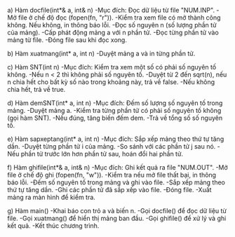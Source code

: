 a) Hàm docfile(int*& a, int& n)
    -Mục đích: Đọc dữ liệu từ file "NUM.INP".
    -Mở file ở chế độ đọc (fopen(fn, "r")).
    -Kiểm tra xem file có mở thành công không. Nếu không, in thông báo lỗi.
    -Đọc số nguyên n (số lượng phần tử của mảng).
    -Cấp phát động mảng a với n phần tử.
    -Đọc từng phần tử vào mảng từ file.
    -Đóng file sau khi đọc xong.
    
b) Hàm xuatmang(int* a, int n)
    -Duyệt mảng a và in từng phần tử.
    
c) Hàm SNT(int n)
    -Mục đích: Kiểm tra xem một số có phải số nguyên tố không.
    -Nếu n < 2 thì không phải số nguyên tố.
    -Duyệt từ 2 đến sqrt(n), nếu n chia hết cho bất kỳ số nào trong khoảng này, trả về false.
    -Nếu không chia hết, trả về true.
    
d) Hàm demSNT(int* a, int n)
    -Mục đích: Đếm số lượng số nguyên tố trong mảng.
    -Duyệt mảng a.
    -Kiểm tra từng phần tử có phải số nguyên tố không (gọi hàm SNT).
    -Nếu đúng, tăng biến đếm dem.
    -Trả về tổng số số nguyên tố.

e) Hàm sapxeptang(int* a, int n)
    -Mục đích: Sắp xếp mảng theo thứ tự tăng dần.
    -Duyệt từng phần tử i của mảng.
    -So sánh với các phần tử j sau nó.
    -Nếu phần tử trước lớn hơn phần tử sau, hoán đổi hai phần tử.

f) Hàm ghifile(int*& a, int& n)
    -Mục đích: Ghi kết quả ra file "NUM.OUT".
    -Mở file ở chế độ ghi (fopen(fn, "w")).
    -Kiểm tra nếu mở file thất bại, in thông báo lỗi.
    -Đếm số nguyên tố trong mảng và ghi vào file.
    -Sắp xếp mảng theo thứ tự tăng dần.
    -Ghi các phần tử đã sắp xếp vào file.
    -Đóng file.
    -Xuất mảng ra màn hình để kiểm tra.

g) Hàm main()
    -Khai báo con trỏ a và biến n.
    -Gọi docfile() để đọc dữ liệu từ file.
    -Gọi xuatmang() để hiển thị mảng ban đầu.
    -Gọi ghifile() để xử lý và ghi kết quả.
    -Kết thúc chương trình.
